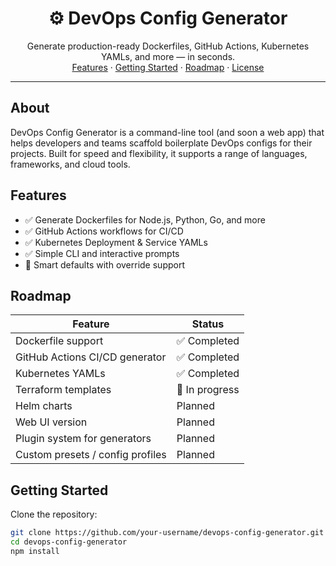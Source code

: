 <h1 align="center">
  ⚙️ DevOps Config Generator
</h1>

<p align="center">
  Generate production-ready Dockerfiles, GitHub Actions, Kubernetes YAMLs, and more — in seconds.
  <br />
  <a href="#features">Features</a> ·
  <a href="#getting-started">Getting Started</a> ·
  <a href="#roadmap">Roadmap</a> ·
  <a href="#license">License</a>
</p>

---

##  About

DevOps Config Generator is a command-line tool (and soon a web app) that helps developers and teams scaffold boilerplate DevOps configs for their projects. Built for speed and flexibility, it supports a range of languages, frameworks, and cloud tools.

## Features

- ✅ Generate Dockerfiles for Node.js, Python, Go, and more
- ✅ GitHub Actions workflows for CI/CD
- ✅ Kubernetes Deployment & Service YAMLs
- ✅ Simple CLI and interactive prompts
- 🧠 Smart defaults with override support
## Roadmap
  <table>
    <thead>
      <tr>
        <th>Feature</th>
        <th>Status</th>
      </tr>
    </thead>
    <tbody>
      <tr>
        <td>Dockerfile support</td>
        <td>✅ Completed</td>
      </tr>
      <tr>
        <td>GitHub Actions CI/CD generator</td>
        <td>✅ Completed</td>
      </tr>
      <tr>
        <td>Kubernetes YAMLs</td>
        <td>✅ Completed</td>
      </tr>
      <tr>
        <td>Terraform templates</td>
        <td>🚧 In progress</td>
      </tr>
      <tr>
        <td>Helm charts</td>
        <td>Planned</td>
      </tr>
      <tr>
        <td>Web UI version</td>
        <td>Planned</td>
      </tr>
      <tr>
        <td>Plugin system for generators</td>
        <td>Planned</td>
      </tr>
      <tr>
        <td>Custom presets / config profiles</td>
        <td>Planned</td>
      </tr>
    </tbody>
  </table>

## Getting Started

Clone the repository:

```bash
git clone https://github.com/your-username/devops-config-generator.git
cd devops-config-generator
npm install
